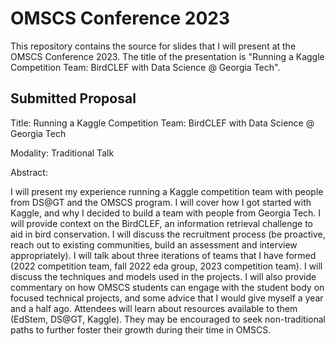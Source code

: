 # OMSCS Conference 2023

This repository contains the source for slides that I will present at the OMSCS Conference 2023.
The title of the presentation is "Running a Kaggle Competition Team: BirdCLEF with Data Science @ Georgia Tech".

## Submitted Proposal

Title: Running a Kaggle Competition Team: BirdCLEF with Data Science @ Georgia Tech

Modality: Traditional Talk

Abstract:

I will present my experience running a Kaggle competition team with people from DS@GT and the OMSCS program.
I will cover how I got started with Kaggle, and why I decided to build a team with people from Georgia Tech.
I will provide context on the BirdCLEF, an information retrieval challenge to aid in bird conservation.
I will discuss the recruitment process (be proactive, reach out to existing communities, build an assessment and interview appropriately).
I will talk about three iterations of teams that I have formed (2022 competition team, fall 2022 eda group, 2023 competition team).
I will discuss the techniques and models used in the projects.
I will also provide commentary on how OMSCS students can engage with the student body on focused technical projects, and some advice that I would give myself a year and a half ago.
Attendees will learn about resources available to them (EdStem, DS@GT, Kaggle).
They may be encouraged to seek non-traditional paths to further foster their growth during their time in OMSCS.
